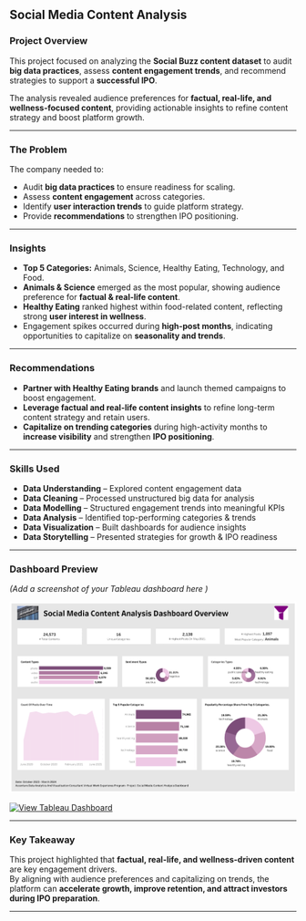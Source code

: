 
##  Social Media Content Analysis

### Project Overview
This project focused on analyzing the **Social Buzz content dataset** to audit **big data practices**, assess **content engagement trends**, and recommend strategies to support a **successful IPO**.  

The analysis revealed audience preferences for **factual, real-life, and wellness-focused content**, providing actionable insights to refine content strategy and boost platform growth.  

---

###  The Problem
The company needed to:  
- Audit **big data practices** to ensure readiness for scaling.  
- Assess **content engagement** across categories.  
- Identify **user interaction trends** to guide platform strategy.  
- Provide **recommendations** to strengthen IPO positioning.  

---

### Insights
-  **Top 5 Categories:** Animals, Science, Healthy Eating, Technology, and Food.  
-  **Animals & Science** emerged as the most popular, showing audience preference for **factual & real-life content**.  
-  **Healthy Eating** ranked highest within food-related content, reflecting strong **user interest in wellness**.  
-  Engagement spikes occurred during **high-post months**, indicating opportunities to capitalize on **seasonality and trends**.  

---

### Recommendations
-  **Partner with Healthy Eating brands** and launch themed campaigns to boost engagement.  
-  **Leverage factual and real-life content insights** to refine long-term content strategy and retain users.  
-  **Capitalize on trending categories** during high-activity months to **increase visibility** and strengthen **IPO positioning**.  

---

### Skills Used
- **Data Understanding** – Explored content engagement data  
- **Data Cleaning** – Processed unstructured big data for analysis  
- **Data Modelling** – Structured engagement trends into meaningful KPIs  
- **Data Analysis** – Identified top-performing categories & trends  
- **Data Visualization** – Built dashboards for audience insights  
- **Data Storytelling** – Presented strategies for growth & IPO readiness  

---

### Dashboard Preview
*(Add a screenshot of your Tableau dashboard here )*  


![Social Media Dashboard](./Social%20Media.PNG)



[![View Tableau Dashboard](https://img.shields.io/badge/View%20Dashboard-Tableau-blue?logo=tableau)](https://public.tableau.com/views/YourDashboardLinkHere)

---

###  Key Takeaway
This project highlighted that **factual, real-life, and wellness-driven content** are key engagement drivers.  
By aligning with audience preferences and capitalizing on trends, the platform can **accelerate growth, improve retention, and attract investors during IPO preparation**.


---


